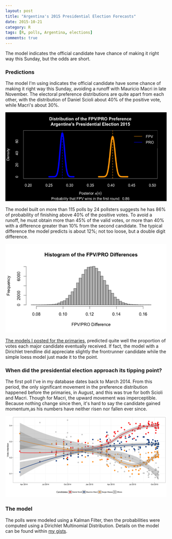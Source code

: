 ```yaml
---
layout: post
title: "Argentina's 2015 Presidential Election Forecasts"
date: 2015-10-21
category: R
tags: [R, polls, Argentina, elections]
comments: true
---
```


The model indicates the official candidate have chance of making it right way this Sunday, but the odds are short.

<!--more-->


### Predictions
The model I'm using indicates the official candidate have some chance of making it right way this Sunday, avoiding a runoff with Mauricio Macri in late November. The electoral preference distributions are quite apart from each other, with the distribution of Daniel Scioli about 40% of the positive vote, while Macri's about 30%. 

![Preference Distributions](/img/2015/probs_argentine.png)

The model built on more than 115 polls by 24 pollsters suggests he has 86% of probability of finishing above 40% of the positive votes. To avoid a runoff, he must obtain more than 45% of the valid votes, or more than 40% with a difference greater than 10% from the second candidate. The typical  difference the model predicts is about 12%; not too loose, but a double digit difference.

![Simulated differences](/img/2015/FPV_PRO_differences.png)

[The models I posted for the primaries](http://danielmarcelino.com/r/08-2015/Argentine-general-election-2015/), predicted quite well the proportion of votes each major candidate eventually received. If fact, the model with a Dirichlet trendline did appreciate slightly the frontrunner candidate while the simple loess model just made it to the point. 

### When did the presidential election approach its tipping point?

The first poll I've in my database dates back to March 2014. From this period, the only significant movement in the preference distribution happened before the primaries, in August, and this was true for both Scioli and Macri. Though for Macri, the upward movement was imperceptible. Because nothing change since then, it's hard to say the candidate gained momentum,as his numbers have neither risen nor fallen ever since.

![Full Filter](/img/2015/Kalman_Argentine_21_oct.png)

### The model
The polls were modeled using a Kalman Filter, then the probabilities were computed using a Dirichlet Multinomial Distribution. Details on the model can be found within [my gists](https://gist.github.com/danielmarcelino).